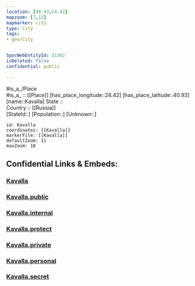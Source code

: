 ```yaml
---
location: [40.93,24.42] 
mapzoom: [7,12] 
mapmarker: city 
type: City
tags:
- geo/City


SpocWebEntityId: 31362
isDeleted: false
confidential: public

---
```

#is_a_/Place  
#is_a_ :: [[Place]] 
[has_place_longitude::24.42] 
[has_place_latitude::40.93] 
[name::Kavalla] 
State ::  
Country :: [[Russia]]  
[StateId::] 
[Population::] 
[Unknown::] 


```leaflet
id: Kavalla
coordinates: [[Kavalla]] 
markerFile: [[Kavalla]] 
defaultZoom: 11 
maxZoom: 18
```


## Confidential Links & Embeds: 

### [Kavalla](/_Standards/Earth/Continent/Europe/Europe~South/Greece/Regions-Greek/Macedonia~East-Thrace/Kavalla.md) 

### [Kavalla.public](/_public/Earth/Continent/Europe/Europe~South/Greece/Regions-Greek/Macedonia~East-Thrace/Kavalla.public.md) 

### [Kavalla.internal](/_internal/Earth/Continent/Europe/Europe~South/Greece/Regions-Greek/Macedonia~East-Thrace/Kavalla.internal.md) 

### [Kavalla.protect](/_protect/Earth/Continent/Europe/Europe~South/Greece/Regions-Greek/Macedonia~East-Thrace/Kavalla.protect.md) 

### [Kavalla.private](/_private/Earth/Continent/Europe/Europe~South/Greece/Regions-Greek/Macedonia~East-Thrace/Kavalla.private.md) 

### [Kavalla.personal](/_personal/Earth/Continent/Europe/Europe~South/Greece/Regions-Greek/Macedonia~East-Thrace/Kavalla.personal.md) 

### [Kavalla.secret](/_secret/Earth/Continent/Europe/Europe~South/Greece/Regions-Greek/Macedonia~East-Thrace/Kavalla.secret.md)


